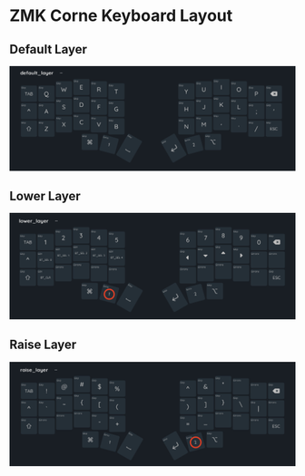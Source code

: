 # ZMK Corne Keyboard Layout

## Default Layer

![default_image](https://github.com/DarrenVictoriano/zmk-config/blob/master/images/default_layer.png)

## Lower Layer

![lower_image](https://github.com/DarrenVictoriano/zmk-config/blob/master/images/lower_layer.png)

## Raise Layer

![raise_image](https://github.com/DarrenVictoriano/zmk-config/blob/master/images/raise_layer.png)
